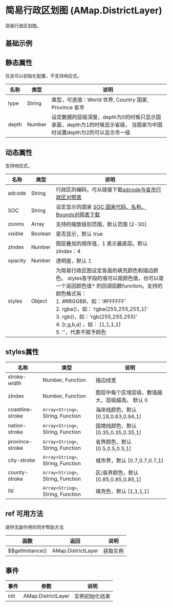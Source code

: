 # 简易行政区划图 (AMap.DistrictLayer)
简易行政区划图。

## 基础示例

<vuep template="#example"></vuep>

<script v-pre type="text/x-template" id="example">

  <template>
    <div class="amap-page-container">
      <el-amap  :zoom="zoom" :center="center" class="amap-demo">
        <el-amap-layer-district :visible="visible" type="Province" adcode="320000" :depth="2" :styles="styles"></el-amap-layer-district>
      </el-amap>
      <div class="toolbar">
        <button type="button" name="button" @click="toggleVisible">{{visible ? '隐藏图层' : '显示图层'}}</button>
      </div>
    </div>
  </template>

  <style>
    .amap-demo {
      height: 300px;
    }
  </style>

  <script>
    // 颜色辅助方法
    var colors = {};
    var getColorByAdcode = function (adcode) {
        if (!colors[adcode]) {
            var gb = Math.random() * 155 + 50;
            colors[adcode] = 'rgb(' + gb + ',' + gb + ',255)';
        }

        return colors[adcode];
    };
    module.exports = {
      name: 'amap-page',
      data() {
        return {
          zoom: 6,
          center: [118.763563,32.061377],
          visible: true,
          styles: {
              'fill': function (properties) {
                  // properties为可用于做样式映射的字段，包含
                  // NAME_CHN:中文名称
                  // adcode_pro
                  // adcode_cit
                  // adcode
                  var adcode = properties.adcode;
                  return getColorByAdcode(adcode);
              },
              'province-stroke': 'cornflowerblue',
              'city-stroke': 'white', // 中国地级市边界
              'county-stroke': 'rgba(255,255,255,0.5)' // 中国区县边界
          }
        };
      },
      methods: {
        toggleVisible(){
          this.visible = !this.visible;
        }
      }
    };
  </script>

</script>


## 静态属性
仅且可以初始化配置，不支持响应式。

名称 | 类型 | 说明
---|---|---|
type | String | 类型，可选值：World 世界, Country 国家, Province 省市
depth | Number | 设定数据的层级深度，depth为0的时候只显示国家面，depth为1的时候显示省级， 当国家为中国时设置depth为2的可以显示市一级

## 动态属性
支持响应式。

名称 | 类型 | 说明
---|---|---|
adcode | String | 行政区的编码，可从链接下载[adcode与省市行政区对照表](https://a.amap.com/lbs/static/file/AMap_adcode_citycode.xlsx.zip)
SOC | String | 设定显示的国家 [SOC 国家代码、名称、Bounds对照表下载](https://a.amap.com/jsapi_demos/static/demo-center/js/soc-list.json)
zooms | Array | 支持的缩放级别范围，默认范围 [2-30]
visible | Boolean | 是否显示，默认 true
zIndex | Number | 图层叠加的顺序值，1 表示最底层。默认 zIndex：4
opacity | Number | 透明度，默认 1
styles | Object | 为简易行政区图设定各面的填充颜色和描边颜色。 styles各字段的值可以是颜色值，也可以是一个返回颜色值* 的回调函数function。支持的颜色格式有：<br/>1. #RRGGBB，如：'#FFFFFF' <br/>2. rgba()，如：'rgba(255,255,255,1)'<br/> 3. rgb()，如：'rgb(255,255,255)'<br/>4. [r,g,b,a] ，如： [1,1,1,1]<br/>5. ''，代表不赋予颜色

## styles属性
名称 | 类型 | 说明
---|---|---|
stroke-width | Number, Function | 描边线宽
zIndex | Number, Function | 图层中每个区域层级，数值越大，层级越高。 默认 0
coastline-stroke | ``Array<String>``, String, Function | 海岸线颜色，默认 [0.18,0.63,0.94,1]
nation-stroke | ``Array<String>``, String, Function | 国境线颜色，默认 [0.35,0.35,0.35,1]
province-stroke | ``Array<String>``, String, Function | 省界颜色，默认 [0.5,0.5,0.5,1]
city-stroke | ``Array<String>``, String, Function | 城市界，默认 [0.7,0.7,0.7,1]
county-stroke | ``Array<String>``, String, Function | 区/县界颜色，默认 [0.85,0.85,0.85,1]
fill | ``Array<String>``, String, Function | 填充色，默认 [1,1,1,1]

## ref 可用方法
提供无副作用的同步帮助方法

函数 | 返回 | 说明
---|---|---|
$$getInstance() | AMap.DistrictLayer | 获取实例

## 事件

事件 | 参数 | 说明
---|---|---|
init | AMap.DistrictLayer | 实例初始化结束
